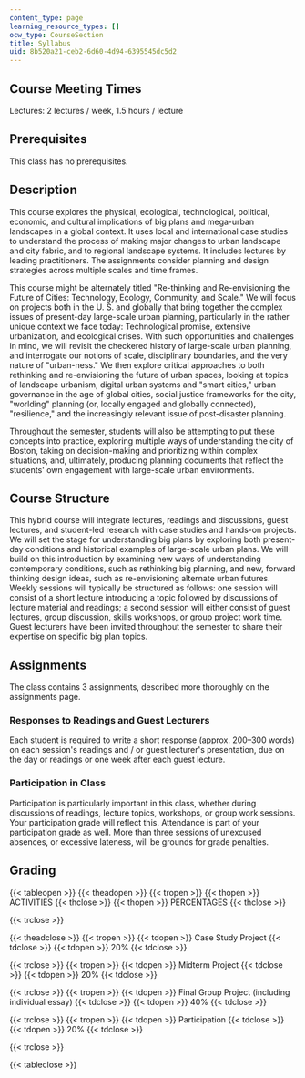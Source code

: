 ```yaml
---
content_type: page
learning_resource_types: []
ocw_type: CourseSection
title: Syllabus
uid: 8b520a21-ceb2-6d60-4d94-6395545dc5d2
---
```


Course Meeting Times
--------------------

Lectures: 2 lectures / week, 1.5 hours / lecture

Prerequisites
-------------

This class has no prerequisites.

Description
-----------

This course explores the physical, ecological, technological, political, economic, and cultural implications of big plans and mega-urban landscapes in a global context. It uses local and international case studies to understand the process of making major changes to urban landscape and city fabric, and to regional landscape systems. It includes lectures by leading practitioners. The assignments consider planning and design strategies across multiple scales and time frames.

This course might be alternately titled "Re-thinking and Re-envisioning the Future of Cities: Technology, Ecology, Community, and Scale." We will focus on projects both in the U. S. and globally that bring together the complex issues of present-day large-scale urban planning, particularly in the rather unique context we face today: Technological promise, extensive urbanization, and ecological crises. With such opportunities and challenges in mind, we will revisit the checkered history of large-scale urban planning, and interrogate our notions of scale, disciplinary boundaries, and the very nature of "urban-ness." We then explore critical approaches to both rethinking and re-envisioning the future of urban spaces, looking at topics of landscape urbanism, digital urban systems and "smart cities," urban governance in the age of global cities, social justice frameworks for the city, "worlding" planning (or, locally engaged and globally connected), "resilience," and the increasingly relevant issue of post-disaster planning.

Throughout the semester, students will also be attempting to put these concepts into practice, exploring multiple ways of understanding the city of Boston, taking on decision-making and prioritizing within complex situations, and, ultimately, producing planning documents that reflect the students' own engagement with large-scale urban environments.

Course Structure
----------------

This hybrid course will integrate lectures, readings and discussions, guest lectures, and student-led research with case studies and hands-on projects. We will set the stage for understanding big plans by exploring both present-day conditions and historical examples of large-scale urban plans. We will build on this introduction by examining new ways of understanding contemporary conditions, such as rethinking big planning, and new, forward thinking design ideas, such as re-envisioning alternate urban futures. Weekly sessions will typically be structured as follows: one session will consist of a short lecture introducing a topic followed by discussions of lecture material and readings; a second session will either consist of guest lectures, group discussion, skills workshops, or group project work time. Guest lecturers have been invited throughout the semester to share their expertise on specific big plan topics.

Assignments
-----------

The class contains 3 assignments, described more thoroughly on the assignments page.

### Responses to Readings and Guest Lecturers

Each student is required to write a short response (approx. 200–300 words) on each session's readings and / or guest lecturer's presentation, due on the day or readings or one week after each guest lecture.

### Participation in Class

Participation is particularly important in this class, whether during discussions of readings, lecture topics, workshops, or group work sessions. Your participation grade will reflect this. Attendance is part of your participation grade as well. More than three sessions of unexcused absences, or excessive lateness, will be grounds for grade penalties.

Grading
-------

{{< tableopen >}}
{{< theadopen >}}
{{< tropen >}}
{{< thopen >}}
ACTIVITIES
{{< thclose >}}
{{< thopen >}}
PERCENTAGES
{{< thclose >}}

{{< trclose >}}

{{< theadclose >}}
{{< tropen >}}
{{< tdopen >}}
Case Study Project
{{< tdclose >}}
{{< tdopen >}}
20%
{{< tdclose >}}

{{< trclose >}}
{{< tropen >}}
{{< tdopen >}}
Midterm Project
{{< tdclose >}}
{{< tdopen >}}
20%
{{< tdclose >}}

{{< trclose >}}
{{< tropen >}}
{{< tdopen >}}
Final Group Project (including individual essay)
{{< tdclose >}}
{{< tdopen >}}
40%
{{< tdclose >}}

{{< trclose >}}
{{< tropen >}}
{{< tdopen >}}
Participation
{{< tdclose >}}
{{< tdopen >}}
20%
{{< tdclose >}}

{{< trclose >}}

{{< tableclose >}}